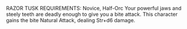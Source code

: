 RAZOR TUSK
REQUIREMENTS: Novice, Half-Orc
Your powerful jaws and steely teeth are deadly enough to give you a bite attack. This character gains the bite Natural Attack, dealing Str+d6 damage.